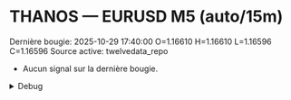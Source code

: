 # THANOS — EURUSD M5 (auto/15m)
Dernière bougie: 2025-10-29 17:40:00  O=1.16610  H=1.16610  L=1.16596  C=1.16596
Source active: twelvedata_repo

- Aucun signal sur la dernière bougie.

<details><summary>Debug</summary>

- TD_API_KEY manquant.

</details>